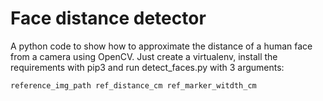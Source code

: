 # Face distance detector

A python code to show how to approximate the distance of a human face from a camera using OpenCV. 
Just create a virtualenv, install the requirements with pip3 and run detect_faces.py with 3 arguments:

```reference_img_path ref_distance_cm ref_marker_witdth_cm```
